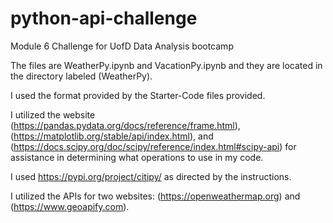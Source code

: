 # python-api-challenge
Module 6 Challenge for UofD Data Analysis bootcamp

The files are WeatherPy.ipynb and VacationPy.ipynb and they are located in the directory labeled (WeatherPy).

I used the format provided by the Starter-Code files provided.

I utilized the website (https://pandas.pydata.org/docs/reference/frame.html), (https://matplotlib.org/stable/api/index.html), and (https://docs.scipy.org/doc/scipy/reference/index.html#scipy-api) for assistance in determining what operations to use in my code.

I used https://pypi.org/project/citipy/ as directed by the instructions.

I utilized the APIs for two websites: (https://openweathermap.org) and (https://www.geoapify.com).
